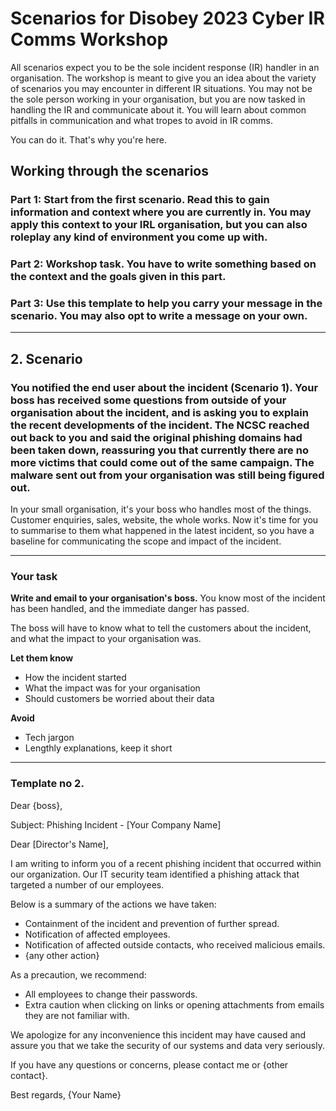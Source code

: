 # Scenarios for Disobey 2023 Cyber IR Comms Workshop

All scenarios expect you to be the sole incident response (IR) handler in an organisation. The workshop is meant to give you an idea about the variety of scenarios you may encounter in different IR situations. You may not be the sole person working in your organisation, but you are now tasked in handling the IR and communicate about it. You will learn about common pitfalls in communication and what tropes to avoid in IR comms.

You can do it. That's why you're here.

## Working through the scenarios

### Part 1: Start from the first scenario. Read this to gain information and context where you are currently in. You may apply this context to your IRL organisation, but you can also roleplay any kind of environment you come up with.

### Part 2: Workshop task. You have to write something based on the context and the goals given in this part.

### Part 3: Use this template to help you carry your message in the scenario. You may also opt to write a message on your own.

---

## 2. Scenario

### You notified the end user about the incident (Scenario 1). Your boss has received some questions from outside of your organisation about the incident, and is asking you to explain the recent developments of the incident. The NCSC reached out back to you and said the original phishing domains had been taken down, reassuring you that currently there are no more victims that could come out of the same campaign. The malware sent out from your organisation was still being figured out.

In your small organisation, it's your boss who handles most of the things. Customer enquiries, sales, website, the whole works. Now it's time for you to summarise to them what happened in the latest incident, so you have a baseline for communicating the scope and impact of the incident. 

---

### Your task

**Write and email to your organisation's boss.** You know most of the incident has been handled, and the immediate danger has passed. 

The boss will have to know what to tell the customers about the incident, and what the impact to your organisation was. 

**Let them know**

- How the incident started
- What the impact was for your organisation
- Should customers be worried about their data

**Avoid**

- Tech jargon
- Lengthly explanations, keep it short

---

### Template no 2.

Dear {boss},

Subject: Phishing Incident - [Your Company Name]

Dear [Director's Name],

I am writing to inform you of a recent phishing incident that occurred within our organization. Our IT security team identified a phishing attack that targeted a number of our employees.

Below is a summary of the actions we have taken:

- Containment of the incident and prevention of further spread.
- Notification of affected employees.
- Notification of affected outside contacts, who received malicious emails.
- {any other action}

As a precaution, we recommend:

- All employees to change their passwords.
- Extra caution when clicking on links or opening attachments from emails they are not familiar with.

We apologize for any inconvenience this incident may have caused and assure you that we take the security of our systems and data very seriously.

If you have any questions or concerns, please contact me or {other contact}.

Best regards,
{Your Name}
